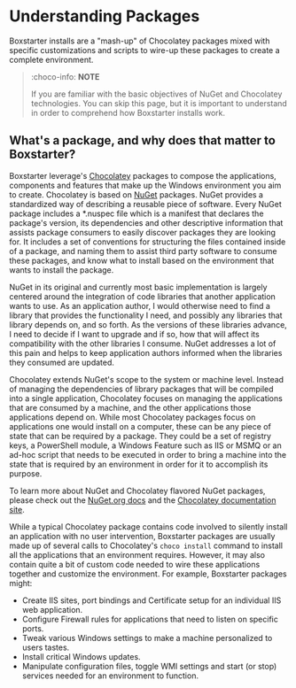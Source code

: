 ﻿---
Order: 50
Title: Understanding Packages
---

# Understanding Packages

Boxstarter installs are a "mash-up" of Chocolatey packages mixed with specific customizations and scripts to wire-up these packages to create a complete environment.

> :choco-info: **NOTE**
>
> If you are familiar with the basic objectives of NuGet and Chocolatey technologies. You can skip this page, but it is important to understand in order to comprehend how Boxstarter installs work.

## What's a package, and why does that matter to Boxstarter?

Boxstarter leverage's [Chocolatey](https://chocolatey.org) packages to compose the applications, components and features that make up the Windows environment you aim to create. Chocolatey is based on [NuGet](https://nuget.org) packages. NuGet provides a standardized way of describing a reusable piece of software. Every NuGet package includes a \*.nuspec file which is a manifest that declares the package's version, its dependencies and other descriptive information that assists package consumers to easily discover packages they are looking for. It includes a set of conventions for structuring the files contained inside of a package, and naming them to assist third party software to consume these packages, and know what to install based on the environment that wants to install the package.

NuGet in its original and currently most basic implementation is largely centered around the integration of code libraries that another application wants to use. As an application author, I would otherwise need to find a library that provides the functionality I need, and possibly any libraries that library depends on, and so forth. As the versions of these libraries advance, I need to decide if I want to upgrade and if so, how that will affect its compatibility with the other libraries I consume. NuGet addresses a lot of this pain and helps to keep application authors informed when the libraries they consumed are updated.

Chocolatey extends NuGet's scope to the system or machine level. Instead of managing the dependencies of library packages that will be compiled into a single application, Chocolatey focuses on managing the applications that are consumed by a machine, and the other applications those applications depend on. While most Chocolatey packages focus on applications one would install on a computer, these can be any piece of state that can be required by a package. They could be a set of registry keys, a PowerShell module, a Windows Feature such as IIS or MSMQ or an ad-hoc script that needs to be executed in order to bring a machine into the state that is required by an environment in order for it to accomplish its purpose.

To learn more about NuGet and Chocolatey flavored NuGet packages, please check out the [NuGet.org docs](https://docs.nuget.org) and the [Chocolatey documentation site](https://docs.chocolatey.org).

While a typical Chocolatey package contains code involved to silently install an application with no user intervention, Boxstarter packages are usually made up of several calls to Chocolatey's `choco install` command to install all the applications that an environment requires. However, it may also contain quite a bit of custom code needed to wire these applications together and customize the environment. For example, Boxstarter packages might:

- Create IIS sites, port bindings and Certificate setup for an individual IIS web application.
- Configure Firewall rules for applications that need to listen on specific ports.
- Tweak various Windows settings to make a machine personalized to users tastes.
- Install critical Windows updates.
- Manipulate configuration files, toggle WMI settings and start (or stop) services needed for an environment to function.
